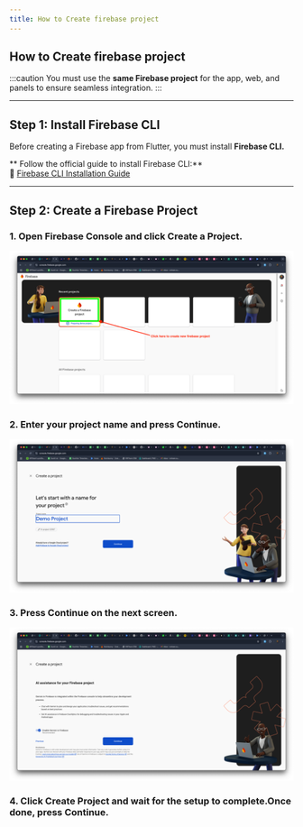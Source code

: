 ```yaml
---
title: How to Create firebase project 
---
```

## How to Create firebase project

:::caution
You must use the **same Firebase project** for the app, web, and panels to ensure seamless integration.
:::

---

## Step 1: Install Firebase CLI

Before creating a Firebase app from Flutter, you must install **Firebase CLI.**

** Follow the official guide to install Firebase CLI:**  
🔗 [Firebase CLI Installation Guide](https://firebase.google.com/docs/cli)

---

## Step 2: Create a Firebase Project
### 1. Open **Firebase Console** and click **Create a Project**.  

  ![firebase](/img/flutter/firebase/firebase1.png)

### 2. Enter your **project name** and press **Continue**.  

  ![firebase](/img/flutter/firebase/firebase2.png)  

### 3. Press **Continue** on the next screen.  

  ![firebase](/img/flutter/firebase/firebase3.png)  

### 4. Click **Create Project** and wait for the setup to complete.Once done, press **Continue**.  
